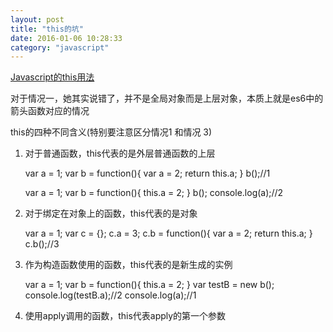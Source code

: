 ```yaml
---
layout: post
title: "this的坑"
date: 2016-01-06 10:28:33
category: "javascript"
---
```


[Javascript的this用法](http://www.ruanyifeng.com/blog/2010/04/using_this_keyword_in_javascript.html)

对于情况一，她其实说错了，并不是全局对象而是上层对象，本质上就是es6中的箭头函数对应的情况

this的四种不同含义(特别要注意区分情况1 和情况 3)

1. 对于普通函数，this代表的是外层普通函数的上层

	var a = 1;
	var b = function(){
		var a = 2; 
		return this.a;
		}
	b();//1


	var a = 1;
	var b = function(){
		this.a = 2; 
		}
	b();
	console.log(a);//2

2. 对于绑定在对象上的函数，this代表的是对象

	var a = 1;
	var c = {};
	c.a = 3;
	c.b = function(){
		var a = 2;
		return this.a;
	}
	c.b();//3

3. 作为构造函数使用的函数，this代表的是新生成的实例
	
	var a = 1;
	var b = function(){
		this.a = 2; 
		}
	var testB = new  b();
	console.log(testB.a);//2
	console.log(a);//1

4. 使用apply调用的函数，this代表apply的第一个参数



